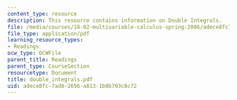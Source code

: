```yaml
---
content_type: resource
description: This resource contains information on Double Integrals.
file: /media/courses/18-02-multivariable-calculus-spring-2006/adece8fc7ad82656a8131b0b793c8c72_double_integrals.pdf
file_type: application/pdf
learning_resource_types:
- Readings
ocw_type: OCWFile
parent_title: Readings
parent_type: CourseSection
resourcetype: Document
title: double_integrals.pdf
uid: adece8fc-7ad8-2656-a813-1b0b793c8c72
---
```

